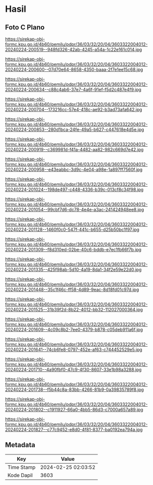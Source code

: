 # Hasil

## Foto C Plano

https://sirekap-obj-formc.kpu.go.id/4b60/pemilu/pdpr/36/03/32/20/04/3603322004012-20240224-200519--948fd326-42ab-4245-a54a-1c22e161c014.jpg

https://sirekap-obj-formc.kpu.go.id/4b60/pemilu/pdpr/36/03/32/20/04/3603322004012-20240224-200600--07d70e64-8658-4350-baaa-2f7e1ee15c68.jpg

https://sirekap-obj-formc.kpu.go.id/4b60/pemilu/pdpr/36/03/32/20/04/3603322004012-20240224-200634--c88c4ab6-37e7-4a6f-91ef-f5d2c487e4f9.jpg

https://sirekap-obj-formc.kpu.go.id/4b60/pemilu/pdpr/36/03/32/20/04/3603322004012-20240224-200704--173216cc-57e4-418c-ae92-b3ad73afa642.jpg

https://sirekap-obj-formc.kpu.go.id/4b60/pemilu/pdpr/36/03/32/20/04/3603322004012-20240224-200853--280d1bca-24fe-49a5-b627-c447618e4d5e.jpg

https://sirekap-obj-formc.kpu.go.id/4b60/pemilu/pdpr/36/03/32/20/04/3603322004012-20240224-200919--c369981d-f41a-4482-aa82-982c669d7e42.jpg

https://sirekap-obj-formc.kpu.go.id/4b60/pemilu/pdpr/36/03/32/20/04/3603322004012-20240224-200958--e43eabbc-3d9c-4e04-a98e-1a897ff7560f.jpg

https://sirekap-obj-formc.kpu.go.id/4b60/pemilu/pdpr/36/03/32/20/04/3603322004012-20240224-201024--198de497-c448-4336-b39c-013cf8c34f98.jpg

https://sirekap-obj-formc.kpu.go.id/4b60/pemilu/pdpr/36/03/32/20/04/3603322004012-20240224-201054--99cbf7d6-dc78-4e4e-a3ac-241424948ee8.jpg

https://sirekap-obj-formc.kpu.go.id/4b60/pemilu/pdpr/36/03/32/20/04/3603322004012-20240224-201128--1460f0c0-547f-441c-b655-d25b50bc1f97.jpg

https://sirekap-obj-formc.kpu.go.id/4b60/pemilu/pdpr/36/03/32/20/04/3603322004012-20240224-201309--f8d310ed-02be-40c6-bddb-e7ec1fb66f7b.jpg

https://sirekap-obj-formc.kpu.go.id/4b60/pemilu/pdpr/36/03/32/20/04/3603322004012-20240224-201335--425f98ab-5d10-4a19-8da1-34f2e59e22d0.jpg

https://sirekap-obj-formc.kpu.go.id/4b60/pemilu/pdpr/36/03/32/20/04/3603322004012-20240224-201448--35c1f46c-ff58-4d89-9eac-8d18fd01c97d.jpg

https://sirekap-obj-formc.kpu.go.id/4b60/pemilu/pdpr/36/03/32/20/04/3603322004012-20240224-201525--31b39f2d-8b22-4012-bb32-112027000364.jpg

https://sirekap-obj-formc.kpu.go.id/4b60/pemilu/pdpr/36/03/32/20/04/3603322004012-20240224-201609--4c09c8b2-7ee0-4379-b878-c05deb911a6f.jpg

https://sirekap-obj-formc.kpu.go.id/4b60/pemilu/pdpr/36/03/32/20/04/3603322004012-20240224-201641--74cb6fe8-0797-452e-af63-c744452529e5.jpg

https://sirekap-obj-formc.kpu.go.id/4b60/pemilu/pdpr/36/03/32/20/04/3603322004012-20240224-201710--4a90fbf0-47c9-4f30-8607-33e1b98a3288.jpg

https://sirekap-obj-formc.kpu.go.id/4b60/pemilu/pdpr/36/03/32/20/04/3603322004012-20240224-201738--f5b44c8a-83bb-4266-81b9-0a39835789f8.jpg

https://sirekap-obj-formc.kpu.go.id/4b60/pemilu/pdpr/36/03/32/20/04/3603322004012-20240224-201802--c1911927-66a0-4bb5-86d3-c7000a657a89.jpg

https://sirekap-obj-formc.kpu.go.id/4b60/pemilu/pdpr/36/03/32/20/04/3603322004012-20240224-201827--c77c9452-e8d0-4f81-8377-ba0192ea794a.jpg


## Metadata

| Key        | Value               |
| ---------- | ------------------- |
| Time Stamp | 2024-02-25 02:03:52 |
| Kode Dapil | 3603                |



